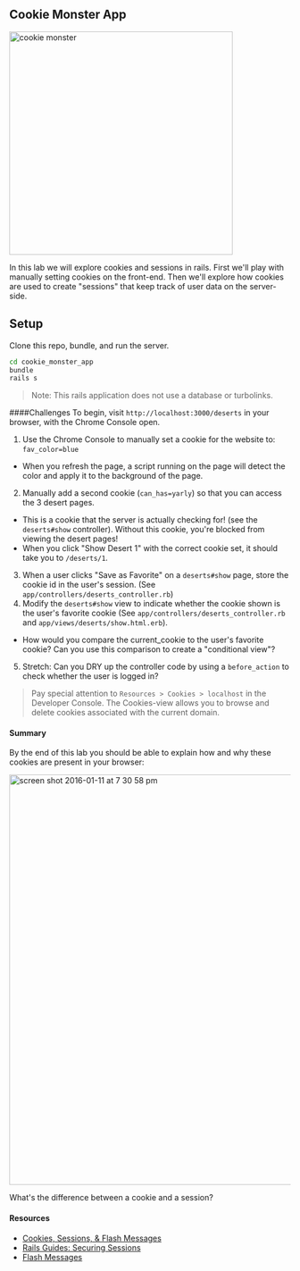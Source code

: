 ## Cookie Monster App

<img src="https://media.giphy.com/media/E6pfGEOsrDidq/giphy.gif" width="400" title="cookie monster">

In this lab we will explore cookies and sessions in rails. First we'll play with manually setting cookies on the front-end. Then we'll explore how cookies are used to create "sessions" that keep track of user data on the server-side.

## Setup
Clone this repo, bundle, and run the server.

```bash
cd cookie_monster_app
bundle
rails s
```

> Note: This rails application does not use a database or turbolinks.

####Challenges
To begin, visit `http://localhost:3000/deserts` in your browser, with the Chrome Console open.

1. Use the Chrome Console to manually set a cookie for the website to: `fav_color=blue`
  * When you refresh the page, a script running on the page will detect the color and apply it to the background of the page.
2. Manually add a second cookie (`can_has=yarly`) so that you can access the 3 desert pages.
  * This is a cookie that the server is actually checking for! (see the `deserts#show` controller). Without this cookie, you're blocked from viewing the desert pages!
  * When you click "Show Desert 1" with the correct cookie set, it should take you to `/deserts/1`.
3. When a user clicks "Save as Favorite" on a `deserts#show` page, store the cookie id in the user's session. (See `app/controllers/deserts_controller.rb`)
4. Modify the `deserts#show` view to indicate whether the cookie shown is the user's favorite cookie (See `app/controllers/deserts_controller.rb` and `app/views/deserts/show.html.erb`).
  * How would you compare the current_cookie to the user's favorite cookie? Can you use this comparison to create a "conditional view"?
5. Stretch: Can you DRY up the controller code by using a `before_action` to check whether the user is logged in?

> Pay special attention to `Resources > Cookies > localhost` in the Developer Console. The Cookies-view allows you to browse and delete cookies associated with the current domain.

#### Summary
By the end of this lab you should be able to explain how and why these cookies are present in your browser:

<img width="735" alt="screen shot 2016-01-11 at 7 30 58 pm" src="https://cloud.githubusercontent.com/assets/1489337/12254093/06d8244a-b89a-11e5-8e6d-3c68c8e279b2.png">

What's the difference between a cookie and a session?

#### Resources
* [Cookies, Sessions, & Flash Messages](http://www.theodinproject.com/ruby-on-rails/sessions-cookies-and-authentication)
* [Rails Guides: Securing Sessions](http://guides.rubyonrails.org/security.html)
* [Flash Messages](http://api.rubyonrails.org/classes/ActionDispatch/Flash.html)

